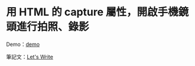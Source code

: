 # 用 HTML 的 capture 屬性，開啟手機鏡頭進行拍照、錄影

Demo：[demo](https://letswritetw.github.io/letswrite-html-capture/)

筆記文：[Let's Write](https://www.letswrite.tw/html-capture/)
